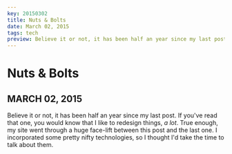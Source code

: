 ```yaml
---
key: 20150302
title: Nuts & Bolts
date: March 02, 2015
tags: tech
preview: Believe it or not, it has been half an year since my last post. If you've read that one, you would know that I like to redesign things, *a lot*. True enough, my site went through a huge face-lift between this post and the last one. I incorporated some pretty nifty technologies, so I thought I'd take the time to talk about them.
---
```


Nuts & Bolts
===
MARCH 02, 2015
---

Believe it or not, it has been half an year since my last post. If you've read that one, you would know that I like to redesign things, *a lot*. True enough, my site went through a huge face-lift between this post and the last one. I incorporated some pretty nifty technologies, so I thought I'd take the time to talk about them.